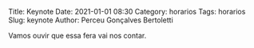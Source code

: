 Title: Keynote
Date: 2021-01-01 08:30
Category: horarios
Tags: horarios
Slug: keynote
Author: Perceu Gonçalves Bertoletti

Vamos ouvir que essa fera vai nos contar.